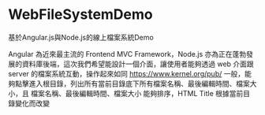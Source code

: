 WebFileSystemDemo
=================

基於Angular.js與Node.js的線上檔案系統Demo

Angular 為近來最主流的 Frontend MVC Framework，Node.js 亦為正在蓬勃發展的資料庫後端，這次我們希望能設計一個介面，讓使用者能夠透過 web 介面跟 server 的檔案系統互動，操作起來如同 https://www.kernel.org/pub/ 一般，能夠點擊進入根目錄，列出所有當前目錄底下所有檔案名稱、最後編輯時間、檔案大小，且 檔案名稱、最後編輯時間、檔案大小 能夠排序，HTML Title 根據當前目錄變化而改變
